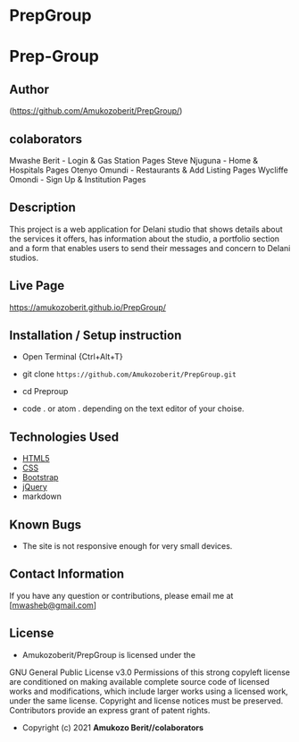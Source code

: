 # PrepGroup
# Prep-Group

## Author

(https://github.com/Amukozoberit/PrepGroup/)
## colaborators

Mwashe Berit - Login & Gas Station 
Pages
Steve Njuguna - Home & Hospitals Pages
Otenyo Omundi - Restaurants & Add 
Listing Pages
Wycliffe Omondi - Sign Up & Institution Pages

## Description

This project is a web application for Delani studio that shows details about the services it offers, has information about the studio, a portfolio section and a form that enables users to send their messages and concern to Delani studios. 


## Live Page 
https://amukozoberit.github.io/PrepGroup/


## Installation / Setup instruction
* Open Terminal {Ctrl+Alt+T}

* git clone ```https://github.com/Amukozoberit/PrepGroup.git```

* cd Preproup

* code . or atom . depending on the text editor of your choise.

## Technologies Used

* [HTML5](https://github.com/topics/html5)
* [CSS](https://github.com/topics/css3)
* [Bootstrap](https://github.com/topics/bootstrap)
* [jQuery](https://github.com/topics/javascript)
* markdown



## Known Bugs

* The site is not responsive enough for very small devices. 


## Contact Information 

If you have any question or contributions, please email me at [mwasheb@gmail.com]

## License
* Amukozoberit/PrepGroup is licensed under the

GNU General Public License v3.0
Permissions of this strong copyleft license are conditioned on making available complete source code of licensed works and modifications, which include larger works using a licensed work, under the same license. Copyright and license notices must be preserved. Contributors provide an express grant of patent rights.
* Copyright (c) 2021 **Amukozo Berit//colaborators**
